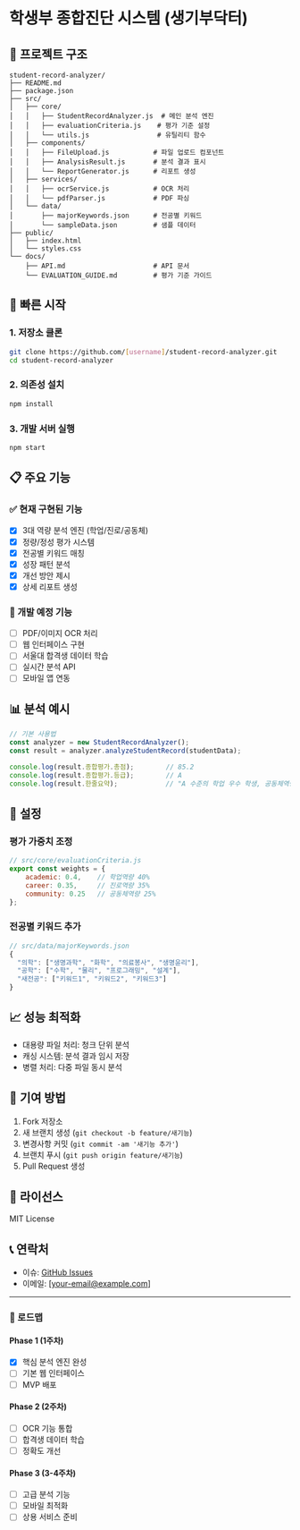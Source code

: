  
# 학생부 종합진단 시스템 (생기부닥터)

## 📁 프로젝트 구조

```
student-record-analyzer/
├── README.md
├── package.json
├── src/
│   ├── core/
│   │   ├── StudentRecordAnalyzer.js  # 메인 분석 엔진
│   │   ├── evaluationCriteria.js    # 평가 기준 설정
│   │   └── utils.js                 # 유틸리티 함수
│   ├── components/
│   │   ├── FileUpload.js           # 파일 업로드 컴포넌트
│   │   ├── AnalysisResult.js       # 분석 결과 표시
│   │   └── ReportGenerator.js      # 리포트 생성
│   ├── services/
│   │   ├── ocrService.js           # OCR 처리
│   │   └── pdfParser.js            # PDF 파싱
│   └── data/
│       ├── majorKeywords.json      # 전공별 키워드
│       └── sampleData.json         # 샘플 데이터
├── public/
│   ├── index.html
│   └── styles.css
└── docs/
    ├── API.md                      # API 문서
    └── EVALUATION_GUIDE.md         # 평가 기준 가이드
```

## 🚀 빠른 시작

### 1. 저장소 클론
```bash
git clone https://github.com/[username]/student-record-analyzer.git
cd student-record-analyzer
```

### 2. 의존성 설치
```bash
npm install
```

### 3. 개발 서버 실행
```bash
npm start
```

## 📋 주요 기능

### ✅ 현재 구현된 기능
- [x] 3대 역량 분석 엔진 (학업/진로/공동체)
- [x] 정량/정성 평가 시스템
- [x] 전공별 키워드 매칭
- [x] 성장 패턴 분석
- [x] 개선 방안 제시
- [x] 상세 리포트 생성

### 🔄 개발 예정 기능
- [ ] PDF/이미지 OCR 처리
- [ ] 웹 인터페이스 구현
- [ ] 서울대 합격생 데이터 학습
- [ ] 실시간 분석 API
- [ ] 모바일 앱 연동

## 📊 분석 예시

```javascript
// 기본 사용법
const analyzer = new StudentRecordAnalyzer();
const result = analyzer.analyzeStudentRecord(studentData);

console.log(result.종합평가.총점);        // 85.2
console.log(result.종합평가.등급);        // A
console.log(result.한줄요약);            // "A 수준의 학업 우수 학생, 공동체역량 영역 집중 보완 필요"
```

## 🔧 설정

### 평가 가중치 조정
```javascript
// src/core/evaluationCriteria.js
export const weights = {
    academic: 0.4,    // 학업역량 40%
    career: 0.35,     // 진로역량 35%
    community: 0.25   // 공동체역량 25%
};
```

### 전공별 키워드 추가
```javascript
// src/data/majorKeywords.json
{
  "의학": ["생명과학", "화학", "의료봉사", "생명윤리"],
  "공학": ["수학", "물리", "프로그래밍", "설계"],
  "새전공": ["키워드1", "키워드2", "키워드3"]
}
```

## 📈 성능 최적화

- 대용량 파일 처리: 청크 단위 분석
- 캐싱 시스템: 분석 결과 임시 저장
- 병렬 처리: 다중 파일 동시 분석

## 🤝 기여 방법

1. Fork 저장소
2. 새 브랜치 생성 (`git checkout -b feature/새기능`)
3. 변경사항 커밋 (`git commit -am '새기능 추가'`)
4. 브랜치 푸시 (`git push origin feature/새기능`)
5. Pull Request 생성

## 📝 라이선스

MIT License

## 📞 연락처

- 이슈: [GitHub Issues](https://github.com/[username]/student-record-analyzer/issues)
- 이메일: [your-email@example.com]

---

### 🎯 로드맵

#### Phase 1 (1주차)
- [x] 핵심 분석 엔진 완성
- [ ] 기본 웹 인터페이스
- [ ] MVP 배포

#### Phase 2 (2주차)
- [ ] OCR 기능 통합
- [ ] 합격생 데이터 학습
- [ ] 정확도 개선

#### Phase 3 (3-4주차)
- [ ] 고급 분석 기능
- [ ] 모바일 최적화
- [ ] 상용 서비스 준비